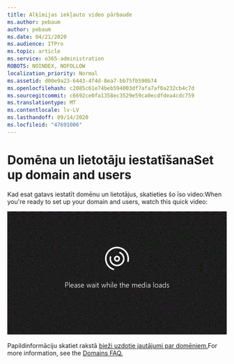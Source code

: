 ```yaml
---
title: Alķīmijas iekļauto video pārbaude
ms.author: pebaum
author: pebaum
ms.date: 04/21/2020
ms.audience: ITPro
ms.topic: article
ms.service: o365-administration
ROBOTS: NOINDEX, NOFOLLOW
localization_priority: Normal
ms.assetid: d00e9a23-6443-4f4d-8ea7-bb75fb590b74
ms.openlocfilehash: c2085c61e74beb594003df7afa7af0a232cb4c7d
ms.sourcegitcommit: c6692ce0fa1358ec3529e59ca0ecdfdea4cdc759
ms.translationtype: MT
ms.contentlocale: lv-LV
ms.lasthandoff: 09/14/2020
ms.locfileid: "47691006"
---
```

# <a name="set-up-domain-and-users"></a><span data-ttu-id="9ccfe-102">Domēna un lietotāju iestatīšana</span><span class="sxs-lookup"><span data-stu-id="9ccfe-102">Set up domain and users</span></span>

<span data-ttu-id="9ccfe-103">Kad esat gatavs iestatīt domēnu un lietotājus, skatieties šo īso video:</span><span class="sxs-lookup"><span data-stu-id="9ccfe-103">When you're ready to set up your domain and users, watch this quick video:</span></span>
  
![Jūsu pārlūkprogramma neatbalsta video.](media/MSN_Video_Widget.gif)
  
<span data-ttu-id="9ccfe-106">Papildinformāciju skatiet rakstā [bieži uzdotie jautājumi par domēniem.](https://docs.microsoft.com/microsoft-365/admin/setup/domains-faq)</span><span class="sxs-lookup"><span data-stu-id="9ccfe-106">For more information, see the [Domains FAQ.](https://docs.microsoft.com/microsoft-365/admin/setup/domains-faq)</span></span>